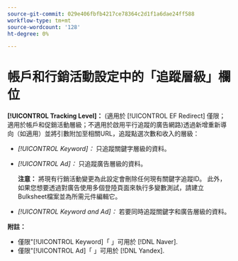 ```yaml
---
source-git-commit: 029e406fbfb4217ce78364c2d1f1a6dae24ff588
workflow-type: tm+mt
source-wordcount: '128'
ht-degree: 0%

---
```

# 帳戶和行銷活動設定中的「追蹤層級」欄位

**[!UICONTROL Tracking Level]：** (適用於 [!UICONTROL EF Redirect] 僅限；適用於帳戶和促銷活動層級；不適用於啟用平行追蹤的廣告網路)透過新增重新導向（如適用）並將引數附加至相關URL，追蹤點選次數和收入的層級：

* *[!UICONTROL Keyword]：* 只追蹤關鍵字層級的資料。

* *[!UICONTROL Ad]：* 只追蹤廣告層級的資料。

   **注意：** 將現有行銷活動變更為此設定會刪除任何現有關鍵字追蹤ID。 此外，如果您想要透過對廣告使用多個登陸頁面來執行多變數測試，請建立Bulksheet檔案並為所需元件編輯它。

* *[!UICONTROL Keyword and Ad]：* 若要同時追蹤關鍵字和廣告層級的資料。

**附註：**

* 僅限&quot;[!UICONTROL Keyword]「 」可用於 [!DNL Naver].
* 僅限&quot;[!UICONTROL Ad]「 」可用於 [!DNL Yandex].
